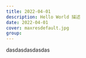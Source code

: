 ```yaml
---
title: 2022-04-01
description: Hello World 描述
date: 2022-04-01
cover: maxresdefault.jpg
group:
---
```


dasdasdasdasdas
